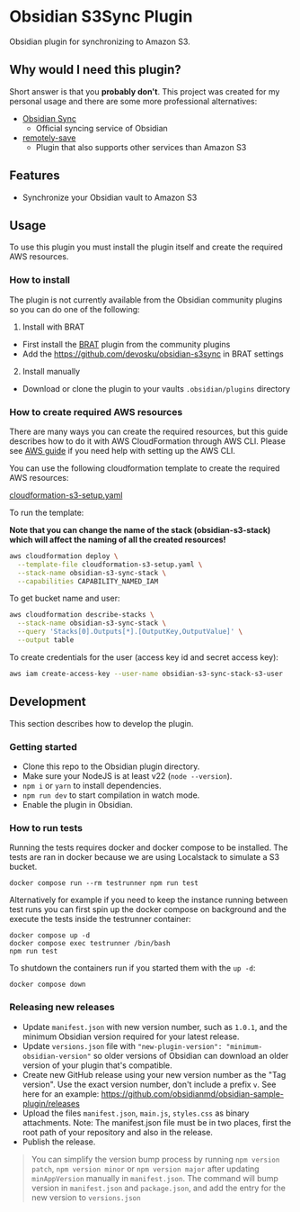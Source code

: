 # Obsidian S3Sync Plugin

Obsidian plugin for synchronizing to Amazon S3.

## Why would I need this plugin?

Short answer is that you **probably don't**. This project was created
for my personal usage and there are some more professional alternatives:

- [Obsidian Sync](https://obsidian.md/sync)
    - Official syncing service of Obsidian
- [remotely-save](https://github.com/remotely-save/remotely-save)
    - Plugin that also supports other services than Amazon S3

## Features

- Synchronize your Obsidian vault to Amazon S3

## Usage

To use this plugin you must install the plugin itself and create the required
AWS resources.

### How to install

The plugin is not currently available from the Obsidian community plugins so
you can do one of the following:

1. Install with BRAT
  - First install the [BRAT](https://github.com/TfTHacker/obsidian42-brat)
  plugin from the community plugins
  - Add the https://github.com/devosku/obsidian-s3sync in BRAT settings
2. Install manually
  - Download or clone the plugin to your vaults `.obsidian/plugins` directory

### How to create required AWS resources

There are many ways you can create the required resources, but this guide
describes how to do it with AWS CloudFormation through AWS CLI. Please see
[AWS guide](https://docs.aws.amazon.com/cli/latest/userguide/getting-started-quickstart.html)
if you need help with setting up the AWS CLI.

You can use the following cloudformation template to create the required
AWS resources:

[cloudformation-s3-setup.yaml](./cloudformation-s3-setup.yaml)

To run the template:

**Note that you can change the name of the stack (obsidian-s3-stack) which will
affect the naming of all the created resources!**

```bash
aws cloudformation deploy \
  --template-file cloudformation-s3-setup.yaml \
  --stack-name obsidian-s3-sync-stack \
  --capabilities CAPABILITY_NAMED_IAM
```

To get bucket name and user:

```bash
aws cloudformation describe-stacks \
  --stack-name obsidian-s3-sync-stack \
  --query 'Stacks[0].Outputs[*].[OutputKey,OutputValue]' \
  --output table
```

To create credentials for the user (access key id and secret access key):

```bash
aws iam create-access-key --user-name obsidian-s3-sync-stack-s3-user
```

## Development

This section describes how to develop the plugin.

### Getting started

- Clone this repo to the Obsidian plugin directory.
- Make sure your NodeJS is at least v22 (`node --version`).
- `npm i` or `yarn` to install dependencies.
- `npm run dev` to start compilation in watch mode.
- Enable the plugin in Obsidian.

### How to run tests

Running the tests requires docker and docker compose to be installed. The tests
are ran in docker because we are using Localstack to simulate a S3 bucket.

```
docker compose run --rm testrunner npm run test
```

Alternatively for example if you need to keep the instance running between test
runs you can first spin up the docker compose on background and the execute
the tests inside the testrunner container:

```
docker compose up -d
docker compose exec testrunner /bin/bash
npm run test
```

To shutdown the containers run if you started them with the `up -d`:

```
docker compose down
```

### Releasing new releases

- Update `manifest.json` with new version number, such as `1.0.1`, and the minimum Obsidian version required for your latest release.
- Update `versions.json` file with `"new-plugin-version": "minimum-obsidian-version"` so older versions of Obsidian can download an older version of your plugin that's compatible.
- Create new GitHub release using your new version number as the "Tag version". Use the exact version number, don't include a prefix `v`. See here for an example: https://github.com/obsidianmd/obsidian-sample-plugin/releases
- Upload the files `manifest.json`, `main.js`, `styles.css` as binary attachments. Note: The manifest.json file must be in two places, first the root path of your repository and also in the release.
- Publish the release.

> You can simplify the version bump process by running `npm version patch`, `npm version minor` or `npm version major` after updating `minAppVersion` manually in `manifest.json`.
> The command will bump version in `manifest.json` and `package.json`, and add the entry for the new version to `versions.json`
